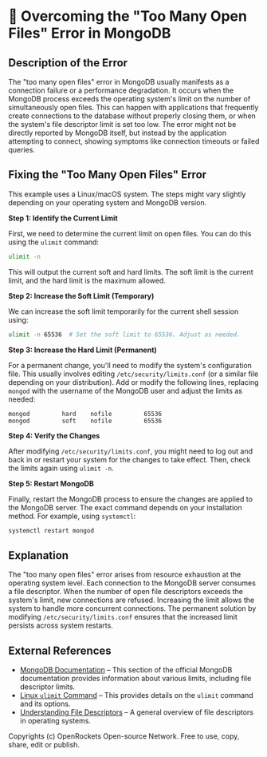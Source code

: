 # 🐞 Overcoming the "Too Many Open Files" Error in MongoDB


## Description of the Error

The "too many open files" error in MongoDB usually manifests as a connection failure or a performance degradation.  It occurs when the MongoDB process exceeds the operating system's limit on the number of simultaneously open files. This can happen with applications that frequently create connections to the database without properly closing them, or when the system's file descriptor limit is set too low.  The error might not be directly reported by MongoDB itself, but instead by the application attempting to connect, showing symptoms like connection timeouts or failed queries.

## Fixing the "Too Many Open Files" Error

This example uses a Linux/macOS system. The steps might vary slightly depending on your operating system and MongoDB version.

**Step 1: Identify the Current Limit**

First, we need to determine the current limit on open files.  You can do this using the `ulimit` command:

```bash
ulimit -n
```

This will output the current soft and hard limits.  The soft limit is the current limit, and the hard limit is the maximum allowed.


**Step 2: Increase the Soft Limit (Temporary)**

We can increase the soft limit temporarily for the current shell session using:

```bash
ulimit -n 65536  # Set the soft limit to 65536. Adjust as needed.
```

**Step 3: Increase the Hard Limit (Permanent)**

For a permanent change, you'll need to modify the system's configuration file.  This usually involves editing `/etc/security/limits.conf` (or a similar file depending on your distribution). Add or modify the following lines, replacing `mongod` with the username of the MongoDB user and adjust the limits as needed:

```
mongod         hard    nofile         65536
mongod         soft    nofile         65536
```

**Step 4: Verify the Changes**

After modifying `/etc/security/limits.conf`, you might need to log out and back in or restart your system for the changes to take effect.  Then, check the limits again using `ulimit -n`.

**Step 5: Restart MongoDB**

Finally, restart the MongoDB process to ensure the changes are applied to the MongoDB server.  The exact command depends on your installation method.  For example, using `systemctl`:

```bash
systemctl restart mongod
```


## Explanation

The "too many open files" error arises from resource exhaustion at the operating system level. Each connection to the MongoDB server consumes a file descriptor.  When the number of open file descriptors exceeds the system's limit, new connections are refused.  Increasing the limit allows the system to handle more concurrent connections.  The permanent solution by modifying `/etc/security/limits.conf` ensures that the increased limit persists across system restarts.


## External References

* [MongoDB Documentation](https://www.mongodb.com/docs/manual/reference/limits/) – This section of the official MongoDB documentation provides information about various limits, including file descriptor limits.
* [Linux `ulimit` Command](https://man7.org/linux/man-pages/man1/ulimit.1.html) – This provides details on the `ulimit` command and its options.
* [Understanding File Descriptors](https://en.wikipedia.org/wiki/File_descriptor) –  A general overview of file descriptors in operating systems.


Copyrights (c) OpenRockets Open-source Network. Free to use, copy, share, edit or publish.

